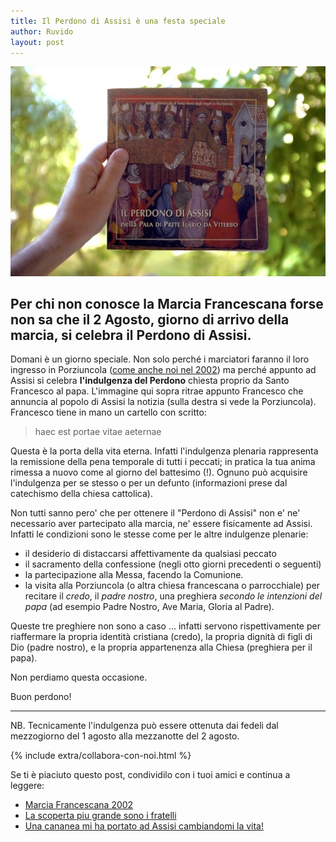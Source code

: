 ```yaml
---
title: Il Perdono di Assisi è una festa speciale
author: Ruvido
layout: post
---
```


![](/img/posts/perdono.jpg)


## Per chi non conosce la Marcia Francescana forse non sa che il 2 Agosto, giorno di arrivo della marcia, si celebra il Perdono di Assisi.

Domani è un giorno speciale. Non solo perché i marciatori faranno il loro ingresso in Porziuncola ([come anche noi nel 2002](http://5p2p.it/2013/07/15/marcia2002.html)) ma perché appunto ad Assisi si celebra **l'indulgenza del Perdono** chiesta proprio da Santo Francesco al papa. L'immagine qui sopra ritrae appunto Francesco che annuncia al popolo di Assisi la notizia (sulla destra si vede la Porziuncola). Francesco tiene in mano un cartello con scritto:

> haec est portae vitae aeternae 

Questa è la porta della vita eterna. Infatti l'indulgenza plenaria rappresenta la remissione della pena temporale di tutti i peccati; in pratica la tua anima rimessa a nuovo come al giorno del battesimo (!). Ognuno può acquisire l'indulgenza per se stesso o per un defunto (informazioni prese dal catechismo della chiesa cattolica).

Non tutti sanno pero' che per ottenere il "Perdono di Assisi" non e' ne' necessario aver partecipato alla marcia, ne' essere fisicamente ad Assisi. Infatti le condizioni sono le stesse come per le altre indulgenze plenarie:


- il desiderio di distaccarsi affettivamente da qualsiasi peccato
- il sacramento della confessione (negli otto giorni precedenti o seguenti)
- la partecipazione alla Messa, facendo la Comunione. 
- la visita alla Porziuncola (o altra chiesa francescana o parrocchiale) per recitare il *credo*, il *padre nostro*, una preghiera *secondo le intenzioni del papa* (ad esempio Padre Nostro, Ave Maria, Gloria al Padre).

Queste tre preghiere non sono a caso ... infatti servono rispettivamente per riaffermare la propria identità cristiana (credo), la propria dignità di figli di Dio (padre nostro), e la propria appartenenza alla Chiesa (preghiera per il papa).

Non perdiamo questa occasione. 

Buon perdono!


---

NB. Tecnicamente l'indulgenza può essere ottenuta dai fedeli dal mezzogiorno del 1 agosto alla mezzanotte del 2 agosto.

{% include extra/collabora-con-noi.html %}

Se ti è piaciuto questo post, condividilo con i tuoi amici e continua a leggere:

- [Marcia Francescana 2002](http://5p2p.it/2013/07/15/marcia2002.html)
- [La scoperta piu grande sono i fratelli](http://5p2p.it/2013/09/17/marcia-trentino.html)
- [Una cananea mi ha portato ad Assisi cambiandomi la vita!](http://5p2p.it/2013/07/03/una-cananea-assisi.html)

